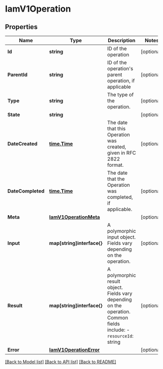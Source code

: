 # IamV1Operation

## Properties

Name | Type | Description | Notes
------------ | ------------- | ------------- | -------------
**Id** | **string** | ID of the operation |[optional] 
**ParentId** | **string** | ID of the operation's parent operation, if applicable |[optional] 
**Type** | **string** | The type of the operation. |[optional] 
**State** | **string** |  |[optional] 
**DateCreated** | [**time.Time**](time.Time.md) | The date that this Operation was created, given in RFC 2822 format. |[optional] 
**DateCompleted** | [**time.Time**](time.Time.md) | The date that the Operation was completed, if applicable. |[optional] 
**Meta** | [**IamV1OperationMeta**](IamV1OperationMeta.md) |  |[optional] 
**Input** | **map[string]interface{}** | A polymorphic input object. Fields vary depending on the operation. |[optional] 
**Result** | **map[string]interface{}** | A polymorphic result object. Fields vary depending on the operation. Common fields include:   - `resourceId`: string  |[optional] 
**Error** | [**IamV1OperationError**](IamV1OperationError.md) |  |[optional] 

[[Back to Model list]](../README.md#documentation-for-models) [[Back to API list]](../README.md#documentation-for-api-endpoints) [[Back to README]](../README.md)


